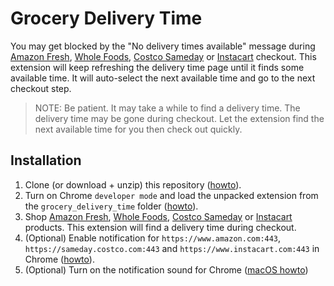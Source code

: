# Grocery Delivery Time
You may get blocked by the "No delivery times available" message during [Amazon Fresh](https://www.amazon.com/alm/storefront?almBrandId=QW1hem9uIEZyZXNo), [Whole Foods](https://www.amazon.com/alm/storefront/?almBrandId=VUZHIFdob2xlIEZvb2Rz), [Costco Sameday](https://sameday.costco.com) or [Instacart](https://www.instacart.com) checkout.
This extension will keep refreshing the delivery time page until it finds some available time. It will auto-select the next available time and go to the next checkout step.

> NOTE: Be patient. It may take a while to find a delivery time. The delivery time may be gone during checkout. Let the extension find the next available time for you then check out quickly.

## Installation
1. Clone (or download + unzip) this repository ([howto](https://help.github.com/en/github/creating-cloning-and-archiving-repositories/cloning-a-repository)).
2. Turn on Chrome `developer mode` and load the unpacked extension from the `grocery_delivery_time` folder ([howto](https://webkul.com/blog/how-to-install-the-unpacked-extension-in-chrome/)). 
3. Shop [Amazon Fresh](https://www.amazon.com/alm/storefront?almBrandId=QW1hem9uIEZyZXNo), [Whole Foods](https://www.amazon.com/alm/storefront/?almBrandId=VUZHIFdob2xlIEZvb2Rz), [Costco Sameday](https://sameday.costco.com) or [Instacart](https://www.instacart.com) products. This extension will find a delivery time during checkout.
4. (Optional) Enable notification for `https://www.amazon.com:443`, `https://sameday.costco.com:443` and `https://www.instacart.com:443` in Chrome ([howto](https://support.google.com/chrome/answer/3220216)).
5. (Optional) Turn on the notification sound for Chrome ([macOS howto](https://support.apple.com/en-us/HT204079))
